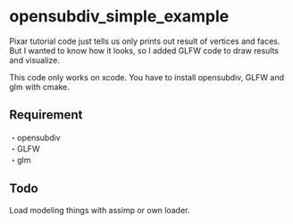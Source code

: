 # opensubdiv_simple_example
Pixar tutorial code just tells us only prints out result of vertices and faces.
But I wanted to know how it looks, so I added GLFW code to draw results and visualize.

This code only works on xcode. You have to install opensubdiv, GLFW and glm with cmake.

## Requirement
・opensubdiv  
・GLFW  
・glm  

## Todo
Load modeling things with assimp or own loader.
